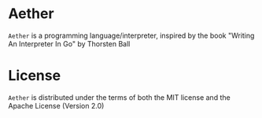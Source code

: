 # Aether 
`Aether` is a programming language/interpreter, inspired by the book "Writing An Interpreter In Go" by Thorsten Ball

# License
`Aether` is distributed under the terms of both the MIT license and the Apache License (Version 2.0)

